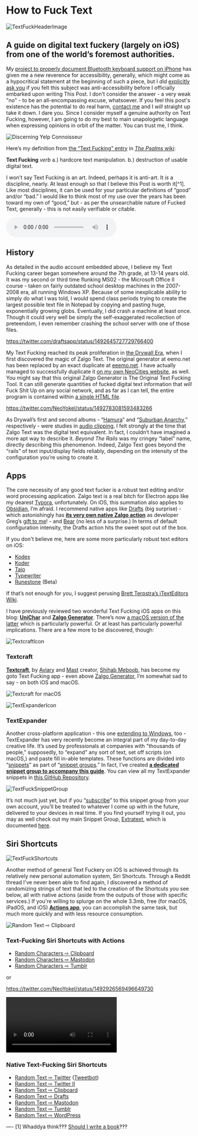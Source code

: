 # How to Fuck Text

![TextFuckHeaderImage](https://user-images.githubusercontent.com/43663476/153741149-a149b9b4-bb62-47a8-9991-44904bdcfc03.jpeg)

## A guide on digital text fuckery (largely on iOS) from one of the world’s foremost authorities.

My [project to properly document Bluetooth keyboard support on iPhone](https://uikeycommand.com) has given me a new reverence for accessibility, generally, which might come as a hypocritical statement at the beginning of such a piece, but I *did* [explicitly ask you](https://mastodon.social/@DavidBlue/107589034582138302) if you felt this subject was anti-accessibility before I officially embarked upon writing This Post. I don't consider the answer - a very weak "no" - to be an all-encompassing excuse, whatsoever. If you feel this post's existence has the potential to do real harm, [contact me](https://davidblue.wtf/db.vcf) and I *will* straight up take it down. I dare you. Since I consider myself a genuine authority on Text Fucking, however, I am going to do my best to main unapologetic language when expressing opinions in orbit of the matter. You can trust me, I think.

![Discerning Yelp Connoisseur](https://i.snap.as/K2E9UV7S.png)

Here’s my definition from [the “Text Fucking” entry](https://github.com/extratone/bilge/wiki/Text-Fucking) in [*The Psalms* wiki](https://github.com/extratone/bilge/wiki):

**Text Fucking** *verb*
a.) hardcore text manipulation.
b.) destruction of usable digital text.

I won’t say Text Fucking is an art. Indeed, perhaps it is anti-art. It *is* a discipline, nearly. At least enough so that I believe this Post is worth it[^1]. Like most disciplines, it can be used for your particular definitions of “good” and/or “bad.” I would like to think most of my use over the years has been toward my own of “good,” but - as per the unsearchable nature of Fucked Text, generally - this is not easily verifiable or citable.

<audio controls>
  <source src="https://github.com/extratone/bilge/raw/main/audio/Voice%20Notes/textfucker.mp3">
</audio>

## History

As detailed in the audio account embedded above, I believe my Text Fucking career began somewhere around the 7th grade, at 13-14 years old. It was my second or third time flunking MS02 - the Microsoft Office II course - taken on fairly outdated school desktop machines in the 2007-2008 era, all running Windows XP. Because of some inexplicable ability to simply do what I was told, I would spend class periods trying to create the largest possible text file in Notepad by copying and pasting huge, exponentially growing globs. Eventually, I did crash a machine at least once. Though it could very well be simply the self-exaggerated recollection of preteendom, I even remember crashing the school server with one of those files.

https://twitter.com/draftsapp/status/1492645727729766400

My Text Fucking reached its peak proliferation in [the Drywall Era](https://drywallmusic.tumblr.com), when I first discovered the magic of Zalgo Text. The original generator at eemo.net has been replaced by an exact duplicate at [eeemo.net](http://eeemo.net). I have actually managed to successfully duplicate it [on my own NeoCities website](https://davidblue.wtf/zalgo/), as well. You might say that this original Zalgo Generator is The Original Text Fucking Tool. It can still generate quantities of fucked digital text information that *will* Fuck Shit Up on any social network, and as far as I can tell, the entire program is contained within [a single HTML file](https://davidblue.wtf/zalgo/index.html).

https://twitter.com/NeoYokel/status/1492783081593483266

As Drywall’s first and second albums - “[Hamura](https://ihadtopee.bandcamp.com/album/hamura)” and “[Suburban Anarchy](https://ihadtopee.bandcamp.com/album/suburban-anarchy),” respectively - were studies in [audio clipping](https://en.m.wikipedia.org/wiki/Clipping_(audio)), I felt strongly at the time that Zalgo Text was the digital text equivalent. In fact, I couldn’t have imagined a more apt way to describe it. *Beyond The Rails* was my cringey “label” name, directly describing this phenomenon. Indeed, Zalgo Text goes beyond the “rails” of text input/display fields reliably, depending on the intensity of the configuration you’re using to create it. 

## Apps

The core necessity of any good text fucker is a robust text editing and/or word processing application. Zalgo text is a real bitch for Electron apps like my dearest [Typora](https://typora.io), unfortunately. On iOS, this summation also applies to [Obsidian](https://obsidian.md), I’m afraid. I recommend native apps like [Drafts](https://apps.apple.com/us/app/drafts/id1435957248) (big surprise) - which astonishingly has [**its very own native Zalgo action**](https://actions.getdrafts.com/a/1vM) as developer Greg’s [gift to me](https://twitter.com/draftsapp/status/1492645727729766400)! - and [Bear](https://apps.apple.com/us/app/bear-markdown-notes/id1016366447) (no less of a surprise.) In terms of default configuration intensity, the Drafts action hits the sweet spot out of the box.

If you don't believe me, here are some more particularly robust text editors on iOS:

- [Kodex](https://apps.apple.com/us/app/kodex/id1038574481)
- [Koder](https://apps.apple.com/us/app/koder-code-editor/id1447489375)
- [Taio](https://apps.apple.com/us/app/taio-markdown-text-actions/id1527036273)
- [Typewriter](https://apps.apple.com/us/app/typewriter-for-markdown/id1556419263)
- [Runestone](https://testflight.apple.com/join/Q6S1cuCd) (Beta)

If that’s not enough for you, I suggest perusing [Brett Terpstra’s iTextEditors Wiki](https://brettterpstra.com/ios-text-editors).

I have previously reviewed two wonderful Text Fucking iOS apps on this blog: [**UniChar**](https://bilge.world/unichar-for-ios-app-review) and [**Zalgo Generator**](https://bilge.world/zalgo-generator-ios-app-review). There’s now [a macOS version of the latter](https://apps.apple.com/us/app/zalgo-generator/id1304137527) which is particularly powerful. Or at least has particularly powerful implications. There are a few more to be discovered, though:

![TextcraftIcon](https://user-images.githubusercontent.com/43663476/153724474-6a64b3d3-cb87-428e-81d6-a900746f9886.png)

### Textcraft

[**Textcraft**](https://apps.apple.com/us/app/textcraft/id1546719359), by [Aviary](https://apps.apple.com/us/app/aviary-for-twitter/id1522043420) and [Mast](https://apps.apple.com/us/app/mast-for-mastodon/id1437429129) creator, [Shihab Meboob](https://apps.apple.com/us/developer/shihab-mehboob/id1533949185), has become my goto Text Fucking app - even above [Zalgo Generator](https://apps.apple.com/us/app/zalgo-generator/id1304137527), I’m somewhat sad to say - on both iOS and macOS.

![Textcraft for macOS](https://user-images.githubusercontent.com/43663476/153737944-46db7da5-6d85-41da-abd1-78a54bb58b99.png)

![TextExpanderIcon](https://user-images.githubusercontent.com/43663476/153726269-6d8cee5d-116b-4b28-99a0-91842e502456.png)

### TextExpander

Another cross-platform application - this one [extending to Windows](https://textexpander.com/download), too - TextExpander has very recently become an integral part of my day-to-day creative life. It’s used by professionals at companies with "thousands of people," supposedly, to “expand” any sort of text, set off scripts (on macOS,) and paste fill in-able templates. These functions are divided into “[snippets](https://textexpander.com/learn/getting-started)” as part of “[snippet groups](https://textexpander.com/learn/getting-started/getting-started-for-admin).” In fact, I’ve created [**a dedicated snippet group to accompany this guide**](https://app.textexpander.com/public/12c50fb2360617d3cc66d757cf26383b). You can view all my TextExpander snippets in [this GitHub Repository](https://github.com/extratone/TextExpander).

![TextFuckSnippetGroup](https://user-images.githubusercontent.com/43663476/153726468-25b5a5a9-0381-4720-b1e7-c7fb2ef357d9.png)

It’s not much just yet, but if you “[subscribe](https://app.textexpander.com/public/12c50fb2360617d3cc66d757cf26383b)” to this snippet group from your own account, you’ll be treated to whatever I come up with in the future, delivered to your devices in real time. If you find yourself trying it out, you may as well check out my main Snippet Group, [Extratext](https://app.textexpander.com/public/14093096578d4f40eeea15649f5cefbb), which is documented [here](https://davidblue.wtf/extratext). 

## Siri Shortcuts

![TextFuckShortcuts](https://user-images.githubusercontent.com/43663476/153750918-ca0c5eb6-0d91-4d7f-b70b-550f0f44c528.png)

Another method of general Text Fuckery on iOS is achieved through its relatively new personal automation system, Siri Shortcuts. Through a Reddit thread I've never been able to find again, I discovered a method of randomizing strings of text that led to the creation of the Shortcuts you see below, all with native actions (aside from the outputs of those with specific services.) If you're willing to splurge on the whole 3.3mb, free (for macOS, iPadOS, and iOS) [**Actions app**](https://apps.apple.com/us/app/actions/id1586435171), you can accomplish the same task, but much more quickly and with less resource consumption. 

![Random Text ⇨ Clipboard](https://user-images.githubusercontent.com/43663476/153768899-51ed409f-7fef-46d0-978f-8a5fc19ad5f7.png)

### Text-Fucking Siri Shortcuts with Actions

- [Random Characters ⇨ Clipboard](https://www.icloud.com/shortcuts/ed9216202df4481d9ae001b0531384c2)
- [Random Characters ⇨ Mastodon](https://www.icloud.com/shortcuts/af64b43604334d21ad5a6668471b828f)
- [Random Characters ⇨ Tumblr](https://www.icloud.com/shortcuts/399a857145e34d8b94b994fa3f9ca300)


or 

https://twitter.com/NeoYokel/status/1492926569496649730

<video controls>
  <source src="https://user-images.githubusercontent.com/43663476/153750931-30b05024-a3dd-4939-8d84-fcd0cafa8537.MOV">
</video>

### Native Text-Fucking Siri Shortcuts

- [Random Text ⇨ Twitter](https://www.icloud.com/shortcuts/0873152dee3e4d32828cd28bcbc1be06) ([Tweetbot](https://apps.apple.com/us/app/tweetbot-6-for-twitter/id1527500834))
- [Random Text ⇨ Twitter II](https://www.icloud.com/shortcuts/21ab008699ce44dabc9f9a249fc6f881)
- [Random Text ⇨ Clipboard](https://www.icloud.com/shortcuts/3bfc10474a254aec8a0f8f89da96d198)
- [Random Text ⇨ Drafts](https://www.icloud.com/shortcuts/f550febfa39b465b88217e1717f37548)
- [Random Text ⇨ Mastodon](https://www.icloud.com/shortcuts/0e517d1438b44d3d980c8afb9891a724)
- [Random Text ⇨ Tumblr](https://www.icloud.com/shortcuts/3c38ca0a7ec9413f9c9a6f6328fb1b09)
- [Random Text ⇨ WordPress](https://www.icloud.com/shortcuts/07668aacd5ce4e59b76dd54ffc255209)

—-
[1] Whaddya think‽‽‽ [Should I write a book](https://twitter.com/NeoYokel/status/1492589668843634692)‽‽‽
